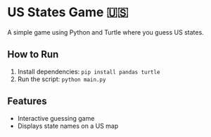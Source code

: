 # US States Game 🇺🇸
A simple game using Python and Turtle where you guess US states.

## How to Run
1. Install dependencies: `pip install pandas turtle`
2. Run the script: `python main.py`

## Features
- Interactive guessing game
- Displays state names on a US map
